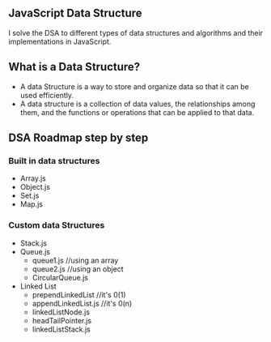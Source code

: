 ## JavaScript Data Structure
I solve the DSA to different types of data structures and algorithms and their implementations in JavaScript.

## What is a Data Structure?
- A data Structure is a way to store and organize data so that it can be used efficiently.
- A data structure is a collection of data values, the relationships among them, and the functions or operations that can be applied to that data.

## DSA Roadmap step by step
### Built in data structures 
- Array.js
- Object.js
- Set.js
- Map.js
### Custom data Structures 
- Stack.js
- Queue.js
    - queue1.js //using an array
    - queue2.js //using an object
    - CircularQueue.js
- Linked List
    - prependLinkedList //it's 0(1)
    - appendLinkedList.js //it's 0(n)
    - linkedListNode.js
    - headTailPointer.js
    - linkedListStack.js
    

